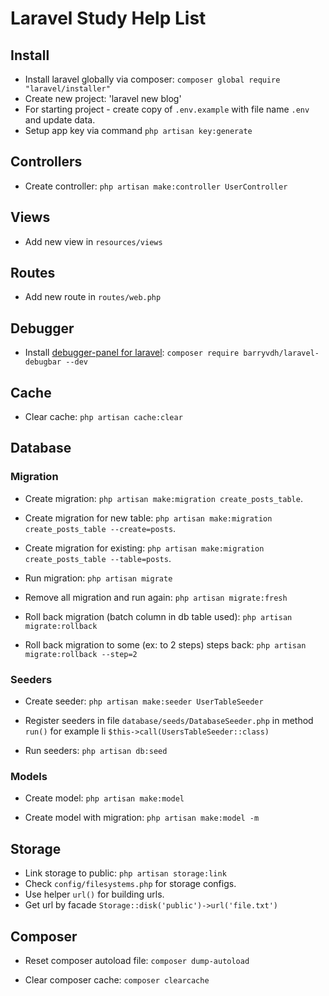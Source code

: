 # Laravel Study Help List

## Install 
* Install laravel globally via composer: `composer global require "laravel/installer"`
* Create new project: 'laravel new blog'
* For starting project - create copy of `.env.example` with file name `.env` and update data.
* Setup app key via command `php artisan key:generate`


## Controllers

* Create controller: `php artisan make:controller UserController`

## Views 

* Add new view in `resources/views`

## Routes

* Add new route in `routes/web.php`


## Debugger

* Install [debugger-panel for laravel](https://github.com/barryvdh/laravel-debugbar): `composer require barryvdh/laravel-debugbar --dev`


## Cache
* Clear cache: `php artisan cache:clear`

## Database

### Migration ###

* Create migration: `php artisan make:migration create_posts_table`.

* Create migration for new table: `php artisan make:migration create_posts_table --create=posts`.

* Create migration for existing: `php artisan make:migration create_posts_table --table=posts`.

* Run migration: `php artisan migrate`

* Remove all migration and run again: `php artisan migrate:fresh`

* Roll back migration (batch column in db table used): `php artisan migrate:rollback`

* Roll back migration to some (ex: to 2 steps) steps back: `php artisan migrate:rollback --step=2`

### Seeders ###

* Create seeder: `php artisan make:seeder UserTableSeeder`

* Register seeders in file `database/seeds/DatabaseSeeder.php` in method `run()` for example li `$this->call(UsersTableSeeder::class)`

* Run seeders: `php artisan db:seed`

### Models ###
* Create model: `php artisan make:model`

* Create model with migration: `php artisan make:model -m`


## Storage

* Link storage to public: `php artisan storage:link`
* Check `config/filesystems.php` for storage configs.
* Use helper `url()` for building urls.
* Get url by facade `Storage::disk('public')->url('file.txt')`

## Composer

* Reset composer autoload file: `composer dump-autoload`

* Clear composer cache: `composer clearcache`
